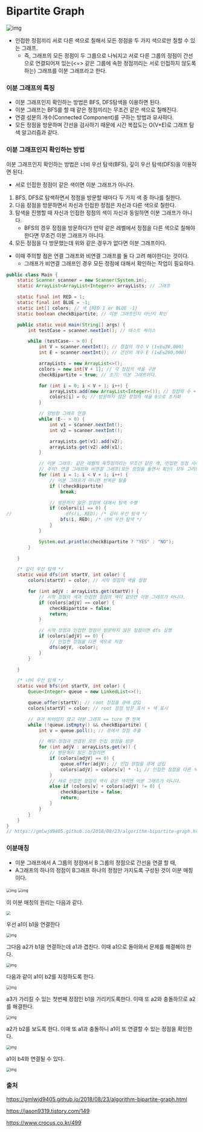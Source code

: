 # Bipartite Graph

![img](https://gmlwjd9405.github.io/images/data-structure-graph/bipartite-graph1.gif)

- 인접한 정점끼리 서로 다른 색으로 칠해서 모든 정점을 두 가지 색으로만 칠할 수 있는 그래프.
  - 즉, 그래프의 모든 정점이 두 그룹으로 나눠지고 서로 다른 그룹의 정점이 간선으로 연결되어져 있는(<=> 같은 그룹에 속한 정점끼리는 서로 인접하지 않도록 하는) 그래프를 이분 그래프라고 한다.



### 이분 그래프의 특징

- 이분 그래프인지 확인하는 방법은 BFS, DFS탐색을 이용하면 된다.
- 이분 그래프는 BFS를 할 때 같은 정점끼리는 무조건 같은 색으로 칠해진다.
- 연결 성분의 개수(Connected Component)를 구하는 방법과 유사하다.
- 모든 정점을 방문하며 간선을 검사하기 때문에 시간 복잡도는 O(V+E)로 그래프 탐색 알고리즘과 같다.



### 이분 그래프인지 확인하는 방법

이분 그래프인지 확인하는 방법은 너비 우선 탐색(BFS), 깊이 우선 탐색(DFS)을 이용하면 된다.

- 서로 인접한 정점이 같은 색이면 이분 그래프가 아니다.

1. BFS, DFS로 탐색하면서 정점을 방문할 때마다 두 가지 색 중 하나를 칠한다.
2. 다음 정점을 방문하면서 자신과 인접한 정점은 자신과 다른 색으로 칠한다.
3. 탐색을 진행할 때 자신과 인접한 정점의 색이 자신과 동일하면 이분 그래프가 아니다.
   - BFS의 경우 정점을 방문하다가 만약 같은 레벨에서 정점을 다른 색으로 칠해야 한다면 무조건 이분 그래프가 아니다.
4. 모든 정점을 다 방문했는데 위와 같은 경우가 없다면 이분 그래프이다.

- 이때 주의할 점은 연결 그래프와 비연결 그래프를 둘 다 고려 해야한다는 것이다.
  - 그래프가 비연결 그래프인 경우 모든 정점에 대해서 확인하는 작업이 필요하다.



```java
public class Main {
    static Scanner scanner = new Scanner(System.in);
    static ArrayList<ArrayList<Integer>> arrayLists; // 그래프

    static final int RED = 1;
    static final int BLUE = -1;
    static int[] colors; // 색 {RED 1 or BLUE -1}
    static boolean checkBipartite; // 이분 그래프인지 아닌지 확인

    public static void main(String[] args) {
        int testCase = scanner.nextInt(); // 테스트 케이스

        while (testCase-- > 0) {
            int V = scanner.nextInt(); // 정점의 개수 V (1≤V≤20,000)
            int E = scanner.nextInt(); // 간선의 개수 E (1≤E≤200,000)

            arrayLists = new ArrayList<>();
            colors = new int[V + 1]; // 각 정점의 색을 구분
            checkBipartite = true; // 초기: 이분 그래프이다.

            for (int i = 0; i < V + 1; i++) {
                arrayLists.add(new ArrayList<Integer>()); // 정점의 수 + 1만큼 초기화
                colors[i] = 0; // 방문하지 않은 정점의 색을 0으로 초기화
            }

            // 양방향 그래프 연결
            while (E-- > 0) {
                int v1 = scanner.nextInt();
                int v2 = scanner.nextInt();

                arrayLists.get(v1).add(v2);
                arrayLists.get(v2).add(v1);
            }

            // 이분 그래프: 같은 레벨의 꼭짓점끼리는 무조건 같은 색, 인접한 정점 사이는 다른 색
            // 주의! 연결 그래프와 비연결 그래프(모든 정점을 돌면서 확인) 모두 고려!!
            for (int i = 1; i < V + 1; i++) {
                // 이분 그래프가 아니면 반복문 탈출
                if (!checkBipartite)
                    break;

                // 방문하지 않은 정점에 대해서 탐색 수행
                if (colors[i] == 0) {
//                    dfs(i, RED); /* 깊이 우선 탐색 */
                    bfs(i, RED); /* 너비 우선 탐색 */
                }
            }

            System.out.println(checkBipartite ? "YES" : "NO");
        }

    }

    /* 깊이 우선 탐색 */
    static void dfs(int startV, int color) {
        colors[startV] = color; // 시작 정점의 색을 설정

        for (int adjV : arrayLists.get(startV)) {
            // 시작 정점의 색과 인접한 정점의 색이 같으면 이분 그래프가 아니다.
            if (colors[adjV] == color) {
                checkBipartite = false;
                return;
            }

            // 시작 정점과 인접한 정점이 방문하지 않은 정점이면 dfs 실행
            if (colors[adjV] == 0) {
                // 인접한 정점을 다른 색으로 지정
                dfs(adjV, -color);
            }
        }

    }

    /* 너비 우선 탐색 */
    static void bfs(int startV, int color) {
        Queue<Integer> queue = new LinkedList<>();

        queue.offer(startV); // root 정점을 큐에 삽입
        colors[startV] = color; // root 정점 방문 표시 + 색 표시

        // 큐가 비어있지 않고 이분 그래프 == ture 면 반복
        while (!queue.isEmpty() && checkBipartite) {
            int v = queue.poll(); // 큐에서 정점 추출

            // 해당 정점과 연결된 모든 인접 정점을 방문
            for (int adjV : arrayLists.get(v)) {
                // 방문하지 않은 정점이면
                if (colors[adjV] == 0) {
                    queue.offer(adjV); // 인접 정점을 큐에 삽입
                    colors[adjV] = colors[v] * -1; // 인접한 정점을 다른 색으로 지정
                }
                // 서로 인접한 정점의 색이 같은 색이면 이분 그래프가 아니다.
                else if (colors[v] + colors[adjV] != 0) {
                    checkBipartite = false;
                    return;
                }
            }
        }
    }
}
// https://gmlwjd9405.github.io/2018/08/23/algorithm-bipartite-graph.html
```



### 이분매칭

- 이분 그래프에서 A 그룹의 정점에서 B 그룹의 정점으로 간선을 연결 할 때,
- A그래프의 하나의 정점이 B그래프 하나의 정점만 가지도록 구성된 것이 이분 매칭이다.

<img src="https://t1.daumcdn.net/cfile/tistory/217915475819DCC20C" alt="img" style="zoom:67%;" />



<img src="https://t1.daumcdn.net/cfile/tistory/251C624F5819DCF215" alt="img" style="zoom:67%;" />



이 이분 매칭의 원리는 다음과 같다.



<img src="https://t1.daumcdn.net/cfile/tistory/2654714D5819DEAF19" style="zoom:67%;" />

 우선 a1이 b1을 연결한다



<img src="https://t1.daumcdn.net/cfile/tistory/2658694D5819DEAF15" alt="img" style="zoom:67%;" />

그다음 a2가 b1을 연결하는데 a1과 겹친다. 이때 a1으로 돌아와서 문제를 해결해야 한다.

<img src="https://t1.daumcdn.net/cfile/tistory/244E564D5819DEB021" alt="img" style="zoom:67%;" />

다음과 같이 a1이 b2를 지정하도록 한다.

<img src="https://t1.daumcdn.net/cfile/tistory/2342514D5819DEB032" alt="img" style="zoom:67%;" />

a3가 가리킬 수 있는 첫번째 정점인 b1을 가리키도록한다. 이때 또 a2와 충돌하므로 a2를 해결한다.

<img src="https://t1.daumcdn.net/cfile/tistory/255D9B4D5819DEB110" alt="img" style="zoom:67%;" />

a2가 b2를 보도록 한다. 이때 또 a1과 충돌하니 a1이 또 연결할 수 있는 정점을 확인한다.

<img src="https://t1.daumcdn.net/cfile/tistory/274D324D5819DEB123" alt="img" style="zoom:67%;" />

a1이 b4와 연결될 수 있다.

<img src="https://t1.daumcdn.net/cfile/tistory/2464424D5819DEB207" alt="img" style="zoom:67%;" />



### 출처

https://gmlwjd9405.github.io/2018/08/23/algorithm-bipartite-graph.html

https://jason9319.tistory.com/149

https://www.crocus.co.kr/499 